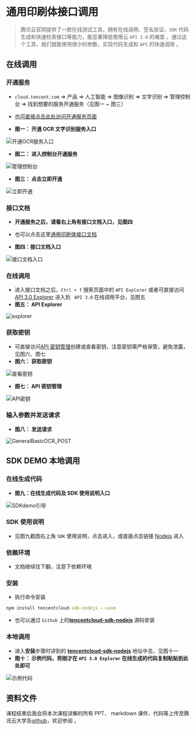# 通用印刷体接口调用

> 腾讯云官网提供了一款在线测试工具，拥有在线调用、签名验证、`SDK` 代码生成和快速检索接口等能力，能显著降低使用云 `API 3.0` 的难度 。通过这个工具，我们就能使用很少的参数，实现代码生成和 `API` 的快速调用 。

## 在线调用

### 开通服务

- `cloud.tencent.com` => 产品 => 人工智能 => 图像识别 => 文字识别 => 管理控制台 => 找到想要的服务开通服务（见图一 ~ 图三）
- [也可直接点击此处访问开通服务页面](https://console.cloud.tencent.com/ocr/generalexact)

- **图一： 开通 OCR 文字识别服务入口**

![开通OCR服务入口](/online_call_img/开通OCR服务入口.png)

- **图二： 进入控制台开通服务**

![管理控制台](/online_call_img/管理控制台.png)

- **图三： 点击立即开通**

![立即开通](/online_call_img/立即开通.png)

### 接口文档

- **开通服务之后，请看右上角有接口文档入口，见图四**

- 也可以点击这里[通用印刷体接口文档](https://cloud.tencent.com/document/product/866/33526)
- **图四：接口文档入口**

![接口文档入口](/online_call_img/接口文档入口.png)

### 在线调用

- 进入接口文档之后，`Ctrl + f` 搜索页面中的 `API Explorer` 或者可直接访问 [API 3.0 Explorer](https://console.cloud.tencent.com/api/explorer?Product=ocr&Version=2018-11-19&Action=GeneralBasicOCR) 进入到 ` API 3.0` 在线调用平台，见图五
- **图五： API Explorer**

![explorer](/online_call_img/explorer.png)

### 获取密钥

- 可直接访问[API 密钥管理](https://console.cloud.tencent.com/cam/capi)创建或查看密钥，注意密钥需严格保管，避免泄露，见图六、图七
- **图六： 获取密钥**

![查看密钥](/online_call_img/查看密钥.png)

- **图七： API 密钥管理**

![API密钥](/online_call_img/API密钥.png)

### 输入参数并发送请求

- **图八： 发送请求**

![GeneralBasicOCR_POST](/online_call_img/GeneralBasicOCR_POST.png)

## SDK DEMO 本地调用

### 在线生成代码

- **图九：在线生成代码及 SDK 使用说明入口**

![SDKdemo引导](/online_call_img/SDKdemo引导.png)

### SDK 使用说明

- 见图九截图右上角 `SDK` 使用说明，点击进入，或直接点击链接 [Nodejs](https://cloud.tencent.com/document/sdk/Node.js) 进入

### 依赖环境

- 文档继续往下翻，注意下依赖环境

### 安装

- 执行命令安装

```cmd
npm install tencentcloud-sdk-nodejs --save
```

- 也可以通过 `Github` 上的[**tencentcloud-sdk-nodejs**](https://github.com/tencentcloud/tencentcloud-sdk-nodejs) 源码安装

### 本地调用

- 进入**安装**步骤时讲到的 [**tencentcloud-sdk-nodejs**](https://github.com/tencentcloud/tencentcloud-sdk-nodejs) 地址中去，见图十一
- **图十： 示例代码，将刚才在 `API 3.0 Explorer` 在线生成的代码复制粘贴到此处即可**

![示例代码](/online_call_img/示例代码.png)

## 资料文件

课程结束后我会将本次课程讲解的所有 PPT、 markdown 课件、代码等上传至腾讯云大学及[github](https://github.com/TencentCloud-FaceID/TencentCloud_OCR_Course_Materials)，欢迎参阅 。

